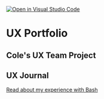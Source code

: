 [![Open in Visual Studio Code](https://classroom.github.com/assets/open-in-vscode-f059dc9a6f8d3a56e377f745f24479a46679e63a5d9fe6f495e02850cd0d8118.svg)](https://classroom.github.com/online_ide?assignment_repo_id=6804785&assignment_repo_type=AssignmentRepo)
# UX Portfolio


## Cole's UX Team Project


## UX Journal

[Read about my experience with Bash](j01/)
